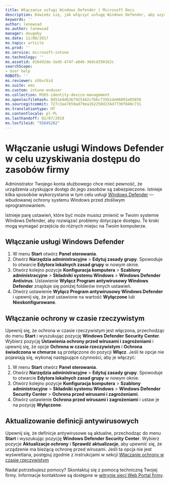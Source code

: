 ```yaml
---
title: Włączanie usługi Windows Defender | Microsoft Docs
description: Dowiedz się, jak włączyć usługę Windows Defender, aby uzyskać dostęp do zasobów firmy.
keywords: ''
author: lenewsad
ms.author: lanewsad
manager: dougeby
ms.date: 11/08/2017
ms.topic: article
ms.prod: ''
ms.service: microsoft-intune
ms.technology: ''
ms.assetid: d16dd2de-3ed5-474f-a04b-36dcd350162c
searchScope:
- User help
ROBOTS: ''
ms.reviewer: shburbid
ms.suite: ems
ms.custom: intune-enduser
ms.collection: M365-identity-device-management
ms.openlocfilehash: 8d51e9db367925442c7b6c735b1de86891e05856
ms.sourcegitcommit: 727c3ae7659ad79ea162250d234d7730f840c731
ms.translationtype: HT
ms.contentlocale: pl-PL
ms.lasthandoff: 02/07/2019
ms.locfileid: "55845282"
---
```

# <a name="turn-on-windows-defender-to-access-company-resources"></a>Włączanie usługi Windows Defender w celu uzyskiwania dostępu do zasobów firmy

Administrator Twojego konta służbowego chce mieć pewność, że urządzenia uzyskujące dostęp do jego zasobów są zabezpieczone. Istnieje kilka sposobów wykorzystania w tym celu usługi [Windows Defender](https://www.microsoft.com/safety/pc-security/windows-defender.aspx) — wbudowanej ochrony systemu Windows przed złośliwym oprogramowaniem.

Istnieje parę ustawień, które być może musisz zmienić w Twoim systemie Windows Defender, aby rozwiązać problemy dotyczące dostępu. Te kroki mogą wymagać przejścia do różnych miejsc na Twoim komputerze.

## <a name="turn-on-windows-defender"></a>Włączanie usługi Windows Defender

1. W menu **Start** otwórz **Panel sterowania**.
2. Otwórz **Narzędzia administracyjne** > **Edytuj zasady grupy**. Spowoduje to otwarcie **Edytora lokalnych zasad grupy** w nowym oknie.
3. Otwórz kolejno pozycje **Konfiguracja komputera** > **Szablony administracyjne** > **Składniki systemu Windows** > **Windows Defender Antivirus**. Ustawienie **Wyłącz Program antywirusowy Windows Defender** znajduje się poniżej folderów innych ustawień. 
4. Otwórz ustawienie **Wyłącz Program antywirusowy Windows Defender** i upewnij się, że jest ustawione na wartość **Wyłączone** lub **Nieskonfigurowane**.

## <a name="turn-on-real-time-protection"></a>Włączanie ochrony w czasie rzeczywistym

Upewnij się, że ochrona w czasie rzeczywistym jest włączona, przechodząc do menu **Start** i wyszukując pozycję **Windows Defender Security Center**. Wybierz pozycję **Ustawienia ochrony przed wirusami i zagrożeniami** i upewnij się, że opcje **Ochrona w czasie rzeczywistym** i **Ochrona świadczona w chmurze** są przełączone do pozycji **Włącz**. Jeśli te opcje nie pojawiają się, wykonaj następujące czynności, aby je włączyć:

1. W menu **Start** otwórz **Panel sterowania**.
2. Otwórz **Narzędzia administracyjne** > **Edytuj zasady grupy**. Spowoduje to otwarcie **Edytora lokalnych zasad grupy** w nowym oknie.
3. Otwórz kolejno pozycje **Konfiguracja komputera** > **Szablony administracyjne** > **Składniki systemu Windows** > **Windows Defender Security Center** > **Ochrona przed wirusami i zagrożeniami**.
4. Otwórz ustawienie **Ochrona przed wirusami i zagrożeniami** i ustaw je na pozycję **Wyłączone**.

## <a name="update-your-antivirus-definitions"></a>Aktualizowanie definicji antywirusowych

Upewnij się, że definicje antywirusowe są aktualne, przechodząc do menu **Start** i wyszukując pozycję **Windows Defender Security Center**. Wybierz pozycje **Aktualizacje ochrony** i **Sprawdź aktualizacje**, aby upewnić się, że urządzenie ma bieżącą ochronę przed wirusami. Jeśli ta opcja nie jest wyświetlana, postępuj zgodnie z instrukcjami w sekcji [Włączanie ochrony w czasie rzeczywistym](turn-on-defender-windows.md#turn-on-real-time-protection)

Nadal potrzebujesz pomocy? Skontaktuj się z pomocą techniczną Twojej firmy. Informacje kontaktowe są dostępne w [witrynie sieci Web Portal firmy](https://go.microsoft.com/fwlink/?linkid=2010980).
